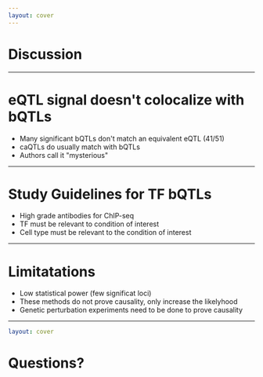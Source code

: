 ```yaml
---
layout: cover
---
```


# Discussion

---

# eQTL signal doesn't colocalize with bQTLs

<v-clicks>

- Many significant bQTLs don't match an equivalent eQTL (41/51)
- caQTLs do usually match with bQTLs
- Authors call it "mysterious"

</v-clicks>

---

# Study Guidelines for TF bQTLs

<v-clicks>

- High grade antibodies for ChIP-seq
- TF must be relevant to condition of interest
- Cell type must be relevant to the condition of interest

</v-clicks>

---

# Limitatations

<v-clicks>

- Low statistical power (few significat loci)
- These methods do not prove causality, only increase the likelyhood
- Genetic perturbation experiments need to be done to prove causality

</v-clicks>

---

```yaml
layout: cover
```

# Questions?
